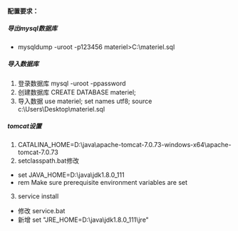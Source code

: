 #### 配置要求：
##### 导出mysql数据库
* mysqldump -uroot -p123456 materiel>C:\materiel.sql
##### 导入数据库
1. 登录数据库 mysql -uroot -ppassword
2. 创建数据库 CREATE DATABASE materiel;
3. 导入数据 use materiel; set names utf8;  source c:\Users\\Desktop\materiel.sql
##### tomcat设置 
1. CATALINA_HOME=D:\java\apache-tomcat-7.0.73-windows-x64\apache-tomcat-7.0.73
2. setclasspath.bat修改
* set JAVA_HOME=D:\java\jdk1.8.0_111
* rem Make sure prerequisite environment variables are set
3. service install
* 修改 service.bat
* 新增 set "JRE_HOME=D:\java\jdk1.8.0_111\jre"
